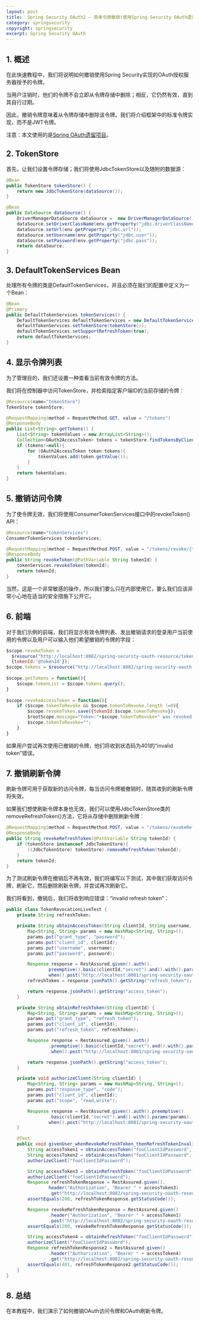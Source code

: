 ```yaml
---
layout: post
title:  Spring Security OAuth2 – 简单令牌撤销(使用Spring Security OAuth遗留堆栈)
category: springsecurity
copyright: springsecurity
excerpt: Spring Security OAuth
---
```


## 1. 概述

在此快速教程中，我们将说明如何撤销使用Spring Security实现的OAuth授权服务器授予的令牌。

当用户注销时，他们的令牌不会立即从令牌存储中删除；相反，它仍然有效，直到其自行过期。

因此，撤销令牌意味着从令牌存储中删除该令牌。我们将介绍框架中的标准令牌实现，而不是JWT令牌。

注意：本文使用的是[Spring OAuth遗留项目](https://spring.io/projects/spring-authorization-server)。

## 2. TokenStore

首先，让我们设置令牌存储；我们将使用JdbcTokenStore以及随附的数据源：

```java
@Bean
public TokenStore tokenStore() {
    return new JdbcTokenStore(dataSource());
}

@Bean
public DataSource dataSource() {
    DriverManagerDataSource dataSource =  new DriverManagerDataSource();
    dataSource.setDriverClassName(env.getProperty("jdbc.driverClassName"));
    dataSource.setUrl(env.getProperty("jdbc.url"));
    dataSource.setUsername(env.getProperty("jdbc.user"));
    dataSource.setPassword(env.getProperty("jdbc.pass"));
    return dataSource;
}
```

## 3. DefaultTokenServices Bean

处理所有令牌的类是DefaultTokenServices，并且必须在我们的配置中定义为一个Bean：

```java
@Bean
@Primary
public DefaultTokenServices tokenServices() {
    DefaultTokenServices defaultTokenServices = new DefaultTokenServices();
    defaultTokenServices.setTokenStore(tokenStore());
    defaultTokenServices.setSupportRefreshToken(true);
    return defaultTokenServices;
}
```

## 4. 显示令牌列表

为了管理目的，我们还设置一种查看当前有效令牌的方法。

我们将在控制器中访问TokenStore，并检索指定客户端ID的当前存储的令牌：

```java
@Resource(name="tokenStore")
TokenStore tokenStore;

@RequestMapping(method = RequestMethod.GET, value = "/tokens")
@ResponseBody
public List<String> getTokens() {
    List<String> tokenValues = new ArrayList<String>();
    Collection<OAuth2AccessToken> tokens = tokenStore.findTokensByClientId("sampleClientId");
    if (tokens!=null){
        for (OAuth2AccessToken token:tokens){
            tokenValues.add(token.getValue());
        }
    }
    return tokenValues;
}
```

## 5. 撤销访问令牌

为了使令牌无效，我们将使用ConsumerTokenServices接口中的revokeToken() API：

```java
@Resource(name="tokenServices")
ConsumerTokenServices tokenServices;

@RequestMapping(method = RequestMethod.POST, value = "/tokens/revoke/{tokenId:.*}")
@ResponseBody
public String revokeToken(@PathVariable String tokenId) {
    tokenServices.revokeToken(tokenId);
    return tokenId;
}
```

当然，这是一个非常敏感的操作，所以我们要么只在内部使用它，要么我们应该非常小心地在适当的安全措施下公开它。

## 6. 前端

对于我们示例的前端，我们将显示有效令牌列表、发出撤销请求的登录用户当前使用的令牌以及用户可以输入他们希望撤销的令牌的字段：

```javascript
$scope.revokeToken = 
  $resource("http://localhost:8082/spring-security-oauth-resource/tokens/revoke/:tokenId",
  {tokenId:'@tokenId'});
$scope.tokens = $resource("http://localhost:8082/spring-security-oauth-resource/tokens");
    
$scope.getTokens = function(){
    $scope.tokenList = $scope.tokens.query();	
}
	
$scope.revokeAccessToken = function(){
    if ($scope.tokenToRevoke && $scope.tokenToRevoke.length !=0){
        $scope.revokeToken.save({tokenId:$scope.tokenToRevoke});
        $rootScope.message="Token:"+$scope.tokenToRevoke+" was revoked!";
        $scope.tokenToRevoke="";
    }
}
```

如果用户尝试再次使用已撤销的令牌，他们将收到状态码为401的“invalid token”错误。

## 7. 撤销刷新令牌

刷新令牌可用于获取新的访问令牌，每当访问令牌被撤销时，随其收到的刷新令牌将失效。

如果我们想使刷新令牌本身也无效，我们可以使用JdbcTokenStore类的removeRefreshToken()方法，它将从存储中删除刷新令牌：

```java
@RequestMapping(method = RequestMethod.POST, value = "/tokens/revokeRefreshToken/{tokenId:.*}")
@ResponseBody
public String revokeRefreshToken(@PathVariable String tokenId) {
    if (tokenStore instanceof JdbcTokenStore){
        ((JdbcTokenStore) tokenStore).removeRefreshToken(tokenId);
    }
    return tokenId;
}
```

为了测试刷新令牌在撤销后不再有效，我们将编写以下测试，其中我们获取访问令牌，刷新它，然后删除刷新令牌，并尝试再次刷新它。

我们将看到，撤销后，我们将收到响应错误：“invalid refresh token”：

```java
public class TokenRevocationLiveTest {
    private String refreshToken;

    private String obtainAccessToken(String clientId, String username, String password) {
        Map<String, String> params = new HashMap<String, String>();
        params.put("grant_type", "password");
        params.put("client_id", clientId);
        params.put("username", username);
        params.put("password", password);

        Response response = RestAssured.given().auth().
                preemptive().basic(clientId,"secret").and().with().params(params).
                when().post("http://localhost:8081/spring-security-oauth-server/oauth/token");
        refreshToken = response.jsonPath().getString("refresh_token");

        return response.jsonPath().getString("access_token");
    }

    private String obtainRefreshToken(String clientId) {
        Map<String, String> params = new HashMap<String, String>();
        params.put("grant_type", "refresh_token");
        params.put("client_id", clientId);
        params.put("refresh_token", refreshToken);

        Response response = RestAssured.given().auth()
                .preemptive().basic(clientId,"secret").and().with().params(params)
                .when().post("http://localhost:8081/spring-security-oauth-server/oauth/token");

        return response.jsonPath().getString("access_token");
    }

    private void authorizeClient(String clientId) {
        Map<String, String> params = new HashMap<String, String>();
        params.put("response_type", "code");
        params.put("client_id", clientId);
        params.put("scope", "read,write");

        Response response = RestAssured.given().auth().preemptive()
                .basic(clientId,"secret").and().with().params(params).
                when().post("http://localhost:8081/spring-security-oauth-server/oauth/authorize");
    }

    @Test
    public void givenUser_whenRevokeRefreshToken_thenRefreshTokenInvalidError() {
        String accessToken1 = obtainAccessToken("fooClientIdPassword", "john", "123");
        String accessToken2 = obtainAccessToken("fooClientIdPassword", "tom", "111");
        authorizeClient("fooClientIdPassword");

        String accessToken3 = obtainRefreshToken("fooClientIdPassword");
        authorizeClient("fooClientIdPassword");
        Response refreshTokenResponse = RestAssured.given().
                header("Authorization", "Bearer " + accessToken3)
                .get("http://localhost:8082/spring-security-oauth-resource/tokens");
        assertEquals(200, refreshTokenResponse.getStatusCode());

        Response revokeRefreshTokenResponse = RestAssured.given()
                .header("Authorization", "Bearer " + accessToken1)
                .post("http://localhost:8082/spring-security-oauth-resource/tokens/revokeRefreshToken/"+refreshToken);
        assertEquals(200, revokeRefreshTokenResponse.getStatusCode());

        String accessToken4 = obtainRefreshToken("fooClientIdPassword");
        authorizeClient("fooClientIdPassword");
        Response refreshTokenResponse2 = RestAssured.given()
                .header("Authorization", "Bearer " + accessToken4)
                .get("http://localhost:8082/spring-security-oauth-resource/tokens");
        assertEquals(401, refreshTokenResponse2.getStatusCode());
    }
}
```

## 8. 总结

在本教程中，我们演示了如何撤销OAuth访问令牌和OAuth刷新令牌。